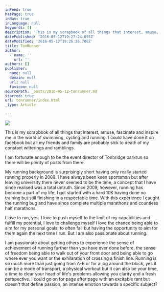 ```yaml
---
inFeed: true
hasPage: true
inNav: true
inLanguage: null
keywords: []
description: 'This is my scrapbook of all things that interest, amuse, fascinate and inspire me in the world of swimming, cycling and running. I could have done it on facebook but all my friends and family are probably sick to death of my constant witterings and ramblings.'
datePublished: '2016-05-12T19:27:24.855Z'
dateModified: '2016-05-12T19:26:26.706Z'
title: TonRunner
author:
  - name: ''
    url: ''
authors: []
publisher:
  name: null
  domain: null
  url: null
  favicon: null
sourcePath: _posts/2016-05-12-tonrunner.md
starred: true
url: tonrunner/index.html
_type: Article

---
```

![](https://the-grid-user-content.s3-us-west-2.amazonaws.com/563eea29-1d34-4fb2-990c-e7e51154e88d.jpg)

This is my scrapbook of all things that interest, amuse, fascinate and inspire me in the world of swimming, cycling and running. I could have done it on facebook but all my friends and family are probably sick to death of my constant witterings and ramblings.

I am fortunate enough to be the event director of Tonbridge parkrun so there will be plenty of posts from there. 

My running background is surprisingly short having only really started running properly in 2009\. I have always been keen sportsman but after leaving university there never seemed to be the time, a concept that I have since realised was a total untruth. Since 2009, however, running has become a part of my life, I got started with a hard 10K having done no training but still finishing in a respectable time. With this experience I caught the running bug and have since complete multiple marathons and countless half marathons. 

I love to run, yes, I love to push myself to the limit of my capabilities and fulfill my potential, I love to challenge myself I love the chance being able to aim for my personal goals, to often fail but having the opportunity to aim for them again the next time I run. But I am also passionate about running.

I am passionate about getting others to experience the sense of achievement of running further than you have ever done before, the sense of freedom being able to walk out of your front door and being able to go where ever you want or the exhilaration of crossing a finish line. Running is so much more than just going from A-B or for a jog around the block, yes it can be a mode of transport, a physical workout but it can also be your time, a time to clear your head of life's problems allowing you clarity and a fresh perspective. I could go on for page after page with an excitable rant but doesn't that define passion, an intense emotion towards a specific subject?